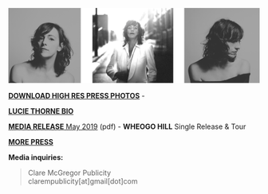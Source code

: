 [![](data/image/media/LT-3-PHOTO.png)](https://www.dropbox.com/sh/aje3cry6elw37dw/AABqXSSVJ3vsxVBCFcMZAh4Pa?dl=0)

[**DOWNLOAD HIGH RES PRESS PHOTOS**](https://www.dropbox.com/sh/aje3cry6elw37dw/AABqXSSVJ3vsxVBCFcMZAh4Pa?dl=0) - 

[**LUCIE THORNE BIO**](?p=media/bio)

[**MEDIA RELEASE** May 2019](data/pr/WheogoHill_MediaRelease_May2019.pdf) (pdf) - **WHEOGO HILL** Single Release & Tour

[**MORE PRESS**](?p=press)

**Media inquiries:**

> Clare McGregor Publicity  
> clarempublicity[at]gmail[dot]com

